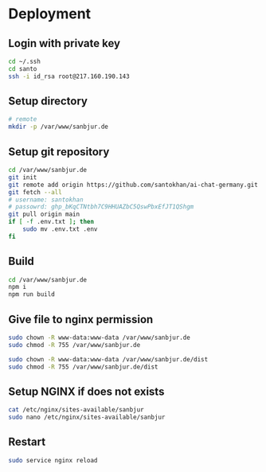 # Deployment

## Login with private key

```sh
cd ~/.ssh
cd santo
ssh -i id_rsa root@217.160.190.143
```

## Setup directory

```sh
# remote
mkdir -p /var/www/sanbjur.de
```

## Setup git repository

```sh
cd /var/www/sanbjur.de
git init
git remote add origin https://github.com/santokhan/ai-chat-germany.git
git fetch --all
# username: santokhan
# passowrd: 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
git pull origin main
if [ -f .env.txt ]; then
    sudo mv .env.txt .env
fi
```

## Build

```sh
cd /var/www/sanbjur.de
npm i
npm run build
```

## Give file to nginx permission

```sh
sudo chown -R www-data:www-data /var/www/sanbjur.de
sudo chmod -R 755 /var/www/sanbjur.de
```

```sh
sudo chown -R www-data:www-data /var/www/sanbjur.de/dist
sudo chmod -R 755 /var/www/sanbjur.de/dist
```

## Setup NGINX if does not exists

```sh
cat /etc/nginx/sites-available/sanbjur
sudo nano /etc/nginx/sites-available/sanbjur
```

## Restart

```sh
sudo service nginx reload
```
